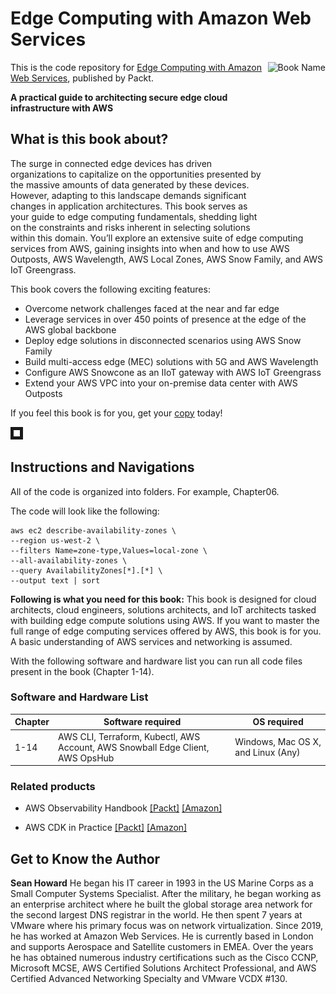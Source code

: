 # Edge Computing with Amazon Web Services

<a href="https://www.packtpub.com/product/edge-computing-with-amazon-web-services/9781835081082"><img src="https://m.media-amazon.com/images/I/41BL9LWarDL._SY425_.jpg" alt="Book Name" height="256px" align="right"></a>

This is the code repository for [Edge Computing with Amazon Web Services](https://www.packtpub.com/product/edge-computing-with-amazon-web-services/9781835081082), published by Packt.

**A practical guide to architecting secure edge cloud infrastructure with AWS**

## What is this book about?
The surge in connected edge devices has driven organizations to capitalize on the opportunities presented by the massive amounts of data generated by these devices. However, adapting to this landscape demands significant changes in application architectures.
This book serves as your guide to edge computing fundamentals, shedding light on the constraints and risks inherent in selecting solutions within this domain. You’ll explore an extensive suite of edge computing services from AWS, gaining insights into when and how to use AWS Outposts, AWS Wavelength, AWS Local Zones, AWS Snow Family, and AWS IoT Greengrass.

This book covers the following exciting features: 
* Overcome network challenges faced at the near and far edge
* Leverage services in over 450 points of presence at the edge of the AWS global backbone
* Deploy edge solutions in disconnected scenarios using AWS Snow Family
* Build multi-access edge (MEC) solutions with 5G and AWS Wavelength
* Configure AWS Snowcone as an IIoT gateway with AWS IoT Greengrass
* Extend your AWS VPC into your on-premise data center with AWS Outposts

If you feel this book is for you, get your [copy](https://www.amazon.com/Edge-Computing-Amazon-Services-infrastructure/dp/1835081088) today!

<a href="https://www.packtpub.com/?utm_source=github&utm_medium=banner&utm_campaign=GitHubBanner"><img src="https://raw.githubusercontent.com/PacktPublishing/GitHub/master/GitHub.png" alt="https://www.packtpub.com/" border="5" /></a>

## Instructions and Navigations
All of the code is organized into folders. For example, Chapter06.

The code will look like the following:
```
aws ec2 describe-availability-zones \
--region us-west-2 \
--filters Name=zone-type,Values=local-zone \
--all-availability-zones \
--query AvailabilityZones[*].[*] \
--output text | sort
```

**Following is what you need for this book:**
This book is designed for cloud architects, cloud engineers, solutions architects, and IoT architects tasked with building edge compute solutions using AWS. If you want to master the full range of edge computing services offered by AWS, this book is for you. A basic understanding of AWS services and networking is assumed.

With the following software and hardware list you can run all code files present in the book (Chapter 1-14).

### Software and Hardware List

| Chapter  | Software required                                                               | OS required                        |
| -------- | ------------------------------------------------------------------------------- | -----------------------------------|
| 1-14     | AWS CLI, Terraform, Kubectl, AWS Account, AWS Snowball Edge Client, AWS OpsHub  | Windows, Mac OS X, and Linux (Any) |


### Related products <Other books you may enjoy>
* AWS Observability Handbook [[Packt]](https://www.packtpub.com/product/aws-observability-handbook/9781804616710) [[Amazon]](https://www.amazon.com/Insiders-Guide-Observability-observability-infrastructure-ebook/dp/B0B2PTBXN3)

* AWS CDK in Practice [[Packt]](https://www.packtpub.com/product/aws-cdk-in-practice/9781801812399) [[Amazon]](https://www.amazon.com/AWS-CDK-Practice-Streamline-applications/dp/180181239X)

## Get to Know the Author
**Sean Howard**
He began his IT career in 1993 in the US Marine Corps as a Small Computer Systems Specialist. After the military, he began working as an enterprise architect where he built the global storage area network for the second largest DNS registrar in the world. He then spent 7 years at VMware where his primary focus was on network virtualization. Since 2019, he has worked at Amazon Web Services. He is currently based in London and supports Aerospace and Satellite customers in EMEA. Over the years he has obtained numerous industry certifications such as the Cisco CCNP, Microsoft MCSE, AWS Certified Solutions Architect Professional, and AWS Certified Advanced Networking Specialty and VMware VCDX #130.


